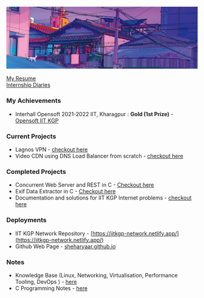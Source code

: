 <head>
  <link rel="stylesheet" href="https://cdn.jsdelivr.net/gh/devicons/devicon@v2.14.0/devicon.min.css">
</head>
<p align="center"> <img src="./banner-aesthetic.png" alt="wall"/></p>

<a href="./sheharyaar_resume.pdf">My Resume</a>  
<a href="https://github.com/sheharyaar/internship-diaries">Internship Diaries</a> 


### My Achievements

- Interhall Opensoft 2021-2022 IIT, Kharagpur : **Gold (1st Prize)** - [Opensoft IIT KGP](https://github.com/sheharyaar/opensoft-iitkgp)

### Current Projects

- Lagnos VPN - [checkout here](https://github.com/sheharyaar/lagnos-vpn)
- Video CDN using DNS Load Balancer from scratch - [checkout here](https://github.com/sheharyaar/Content-Delivery-Network)

### Completed Projects

- Concurrent Web Server and REST in C - [Checkout here](https://github.com/sheharyaar/web-server-in-c)
- Exif Data Extractor in C - [Checkout here](https://github.com/sheharyaar/exif-data-extractor)
- Documentation and solutions for IIT KGP Internet problems - [checkout here](https://github.com/sheharyaar/iit-kgp-network)

### Deployments

- IIT KGP Network Repository - [https://iitkgp-network.netlify.app/](https://iitkgp-network.netlify.app/)
- Github Web Page - [sheharyaar.github.io](https://sheharyaar.github.io/)


### Notes

- Knowledge Base (Linux, Networking, Virtualisation, Performance Tooling, DevOps ) - [here](https://github.com/sheharyaar/knowledge-base)
- C Programming Notes - [here](https://github.com/sheharyaar/C-Programming-Cookbook)
<!-- - Blockchain Notes - [here](https://github.com/sheharyaar/Blockchain-Notes) -->

<!--
# Bucket List 

## Summer of Codes (SoCs) 

### Development

- [ ] Google Summer Of Code as Contributor ( April - May )
- [ ] Google Summer Of Code as Mentor ( April - May )

### Linux and Cloud
  
- [ ] CNCF Mentorship Monthly 
- [ ] LFX Networking 2022 ( April - May )
- [ ] LFX Cloud Mentorship ( Monthly )
- [ ] Linux Kernel Bug Fixing Season ( Quarterly ?? )

### Blockchain

- [ ] Google Summer of Bitcoin ( April - May )
- [ ] Hyperledger Mentorship (LFX Mentorship)
    
## Competitions

- [x] OpenSoft : **2021**
- [ ] Inter IIT
- [ ] Open IIT


#  Study List

## Linux Kernel
    
- [ ] Kernel Porgramming and Bug Fixing
- [ ] BPF : Performance Tools
- [ ] eBPF, tc and XDP : Traffic Control
- [ ] IO_Uring

## Cloud Networking

- [ ] Service Mesh
- [ ] Thanos and stuff under CNCF

## Blockchain

- [ ] Hyperledger
- [ ] Whitepapers
-->

